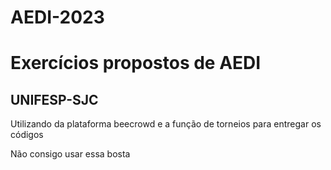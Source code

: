 # AEDI-2023
 <h1> Exercícios propostos de AEDI </h1>
  <h2>UNIFESP-SJC</h2>
   <p> Utilizando da plataforma beecrowd e a função de torneios para entregar os códigos <p>
 <span> Não consigo usar essa bosta </span>
